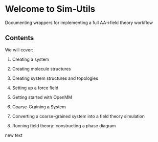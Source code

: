 # Welcome to Sim-Utils

Documenting wrappers for implementing a full AA->field theory workflow

## Contents
We will cover:
1. Creating a system
  1. Creating molecule structures
  2. Creating system structures and topologies

2. Setting up a force field
3. Getting started with OpenMM
4. Coarse-Graining a System
5. Converting a coarse-grained system into a field theory simulation
6. Running field theory: constructing a phase diagram


new text
